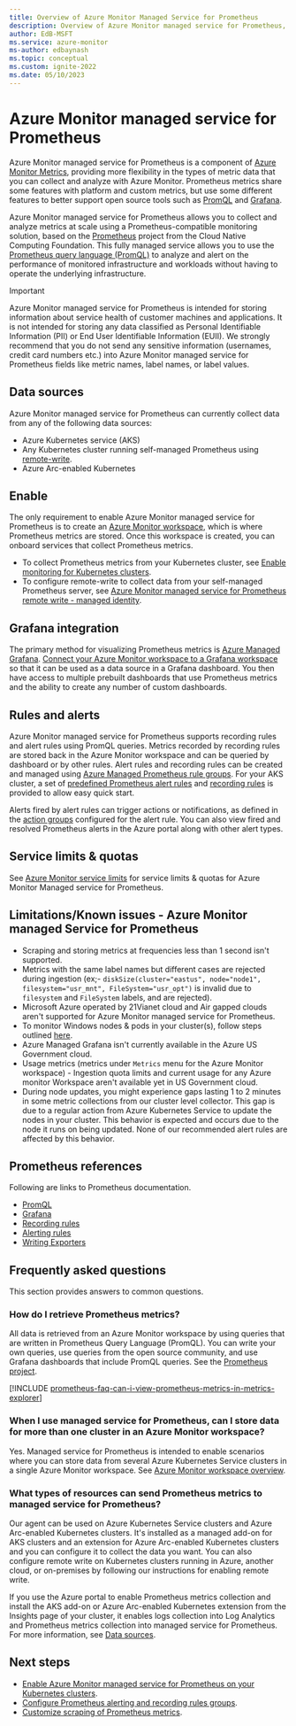 ```yaml
---
title: Overview of Azure Monitor Managed Service for Prometheus
description: Overview of Azure Monitor managed service for Prometheus, which provides a Prometheus-compatible interface for storing and retrieving metric data.
author: EdB-MSFT
ms.service: azure-monitor
ms-author: edbaynash
ms.topic: conceptual
ms.custom: ignite-2022
ms.date: 05/10/2023
---
```


# Azure Monitor managed service for Prometheus

Azure Monitor managed service for Prometheus is a component of [Azure Monitor Metrics](data-platform-metrics.md), providing more flexibility in the types of metric data that you can collect and analyze with Azure Monitor. Prometheus metrics share some features with platform and custom metrics, but use some different features to better support open source tools such as [PromQL](https://aka.ms/azureprometheus-promio-promql) and [Grafana](../../managed-grafana/overview.md).

Azure Monitor managed service for Prometheus allows you to collect and analyze metrics at scale using a Prometheus-compatible monitoring solution, based on the [Prometheus](https://aka.ms/azureprometheus-promio) project from the Cloud Native Computing Foundation. This fully managed service allows you to use the [Prometheus query language (PromQL)](https://aka.ms/azureprometheus-promio-promql) to analyze and alert on the performance of monitored infrastructure and workloads without having to operate the underlying infrastructure.

> [!IMPORTANT] 
> Azure Monitor managed service for Prometheus is intended for storing information about service health of customer machines and applications. It is not intended for storing any data classified as Personal Identifiable Information (PII) or End User Identifiable Information (EUII). We strongly recommend that you do not send any sensitive information (usernames, credit card numbers etc.) into Azure Monitor managed service for Prometheus fields like metric names, label names, or label values.

## Data sources
Azure Monitor managed service for Prometheus can currently collect data from any of the following data sources:

- Azure Kubernetes service (AKS)
- Any Kubernetes cluster running self-managed Prometheus using [remote-write](https://aka.ms/azureprometheus-promio-prw).
- Azure Arc-enabled Kubernetes 

## Enable
The only requirement to enable Azure Monitor managed service for Prometheus is to create an [Azure Monitor workspace](azure-monitor-workspace-overview.md), which is where Prometheus metrics are stored. Once this workspace is created, you can onboard services that collect Prometheus metrics.

- To collect Prometheus metrics from your Kubernetes cluster, see [Enable monitoring for Kubernetes clusters](../containers/kubernetes-monitoring-enable.md).
- To configure remote-write to collect data from your self-managed Prometheus server, see [Azure Monitor managed service for Prometheus remote write - managed identity](prometheus-remote-write-managed-identity.md).

## Grafana integration
The primary method for visualizing Prometheus metrics is [Azure Managed Grafana](../../managed-grafana/overview.md). [Connect your Azure Monitor workspace to a Grafana workspace](./azure-monitor-workspace-manage.md#link-a-grafana-workspace) so that it can be used as a data source in a Grafana dashboard. You then have access to multiple prebuilt dashboards that use Prometheus metrics and the ability to create any number of custom dashboards.

## Rules and alerts
Azure Monitor managed service for Prometheus supports recording rules and alert rules using PromQL queries. Metrics recorded by recording rules are stored back in the Azure Monitor workspace and can be queried by dashboard or by other rules. Alert rules and recording rules can be created and managed using [Azure Managed Prometheus rule groups](prometheus-rule-groups.md). For your AKS cluster, a set of [predefined Prometheus alert rules](../containers/container-insights-metric-alerts.md) and [recording rules](./prometheus-metrics-scrape-default.md#recording-rules) is provided to allow easy quick start.

Alerts fired by alert rules can trigger actions or notifications, as defined in the [action groups](../alerts/action-groups.md) configured for the alert rule. You can also view fired and resolved Prometheus alerts in the Azure portal along with other alert types. 

## Service limits & quotas

See [Azure Monitor service limits](../service-limits.md#prometheus-metrics) for service limits & quotas for Azure Monitor Managed service for Prometheus.

## Limitations/Known issues - Azure Monitor managed Service for Prometheus

- Scraping and storing metrics at frequencies less than 1 second isn't supported.
- Metrics with the same label names but different cases are rejected during ingestion (ex;- `diskSize(cluster="eastus", node="node1", filesystem="usr_mnt", FileSystem="usr_opt")` is invalid due to `filesystem` and `FileSystem` labels, and are rejected).
- Microsoft Azure operated by 21Vianet cloud and Air gapped clouds aren't supported for Azure Monitor managed service for Prometheus.
- To monitor Windows nodes & pods in your cluster(s), follow steps outlined [here](../containers/kubernetes-monitoring-enable.md#enable-windows-metrics-collection).
- Azure Managed Grafana isn't currently available in the Azure US Government cloud.
- Usage metrics (metrics under `Metrics` menu for the Azure Monitor workspace) - Ingestion quota limits and current usage for any Azure monitor Workspace aren't available yet in US Government cloud.
- During node updates, you might experience gaps lasting 1 to 2 minutes in some metric collections from our cluster level collector. This gap is due to a regular action from Azure Kubernetes Service to update the nodes in your cluster. This behavior is expected and occurs due to the node it runs on being updated. None of our recommended alert rules are affected by this behavior. 

## Prometheus references
Following are links to Prometheus documentation.

- [PromQL](https://aka.ms/azureprometheus-promio-promql)
- [Grafana](https://aka.ms/azureprometheus-promio-grafana)
- [Recording rules](https://aka.ms/azureprometheus-promio-recrules)
- [Alerting rules](https://aka.ms/azureprometheus-promio-alertrules)
- [Writing Exporters](https://aka.ms/azureprometheus-promio-exporters)


## Frequently asked questions

This section provides answers to common questions.

### How do I retrieve Prometheus metrics? 

All data is retrieved from an Azure Monitor workspace by using queries that are written in Prometheus Query Language (PromQL). You can write your own queries, use queries from the open source community, and use Grafana dashboards that include PromQL queries. See the [Prometheus project](https://prometheus.io/docs/prometheus/latest/querying/basics/). 

[!INCLUDE [prometheus-faq-can-i-view-prometheus-metrics-in-metrics-explorer](../includes/prometheus-faq-can-i-view-prometheus-metrics-in-metrics-explorer.md)]

### When I use managed service for Prometheus, can I store data for more than one cluster in an Azure Monitor workspace?
        
Yes. Managed service for Prometheus is intended to enable scenarios where you can store data from several Azure Kubernetes Service clusters in a single Azure Monitor workspace. See [Azure Monitor workspace overview](./azure-monitor-workspace-overview.md?#azure-monitor-workspace-architecture).

### What types of resources can send Prometheus metrics to managed service for Prometheus?
        
Our agent can be used on Azure Kubernetes Service clusters and Azure Arc-enabled Kubernetes clusters. It's installed as a managed add-on for AKS clusters and an extension for Azure Arc-enabled Kubernetes clusters and you can configure it to collect the data you want. You can also configure remote write on Kubernetes clusters running in Azure, another cloud, or on-premises by following our instructions for enabling remote write.

If you use the Azure portal to enable Prometheus metrics collection and install the AKS add-on or Azure Arc-enabled Kubernetes extension from the Insights page of your cluster, it enables logs collection into Log Analytics and Prometheus metrics collection into managed service for Prometheus. For more information, see [Data sources](#data-sources).



## Next steps

- [Enable Azure Monitor managed service for Prometheus on your Kubernetes clusters](../containers/kubernetes-monitoring-enable.md).
- [Configure Prometheus alerting and recording rules groups](prometheus-rule-groups.md).
- [Customize scraping of Prometheus metrics](prometheus-metrics-scrape-configuration.md).
